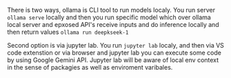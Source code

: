 


There is two ways, ollama is CLI tool to run models localy. You run server `ollama serve` locally and then you run specific model which over ollama local server and epxosed API's receive inputs and do inference locally and then return values `ollama run deepkseek-1`


Second option is via jupyter lab. You run `jupyter lab` localy, and then via VS code extenstion or via browser and jupyter lab you can execute some code by using Google Gemini API. Jupyter lab will be aware of local env context in the sense of packagies as well as enviroment varibales. 


